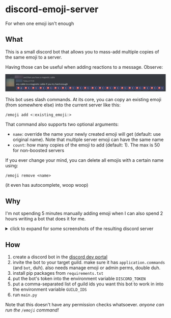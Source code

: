 # discord-emoji-server
For when one emoji isn't enough

## What
This is a small discord bot that allows you to mass-add multiple copies of the same emoji to a server.

Having those can be useful when adding reactions to a message. Observe:

![I don't care if that statement is true or not but it _sounds_ stupid either way](screenshots/usage.png)

This bot uses slash commands.
At its core, you can copy an existing emoji (from somewhere else) into the current server like this:
```
/emoji add <:existing_emoji:>
```
That command also supports two optional arguments:

* `name`: override the name your newly created emoji will get (default: use original name). Note that multiple server emoji can have the same name
* `count`: how many copies of the emoji to add (default: 1). The max is 50 for non-boosted servers

If you ever change your mind, you can delete all emojis with a certain name using:
```
/emoji remove <name>
```
(it even has autocomplete, woop woop)

## Why
I'm not spending 5 minutes manually adding emoji when I can also spend 2 hours writing a bot that does it for me.

<details>
<summary>click to expand for some screenshots of the resulting discord server</summary>

![emoji list (server settings)](screenshots/emoji-list.png)
![emoji picker](screenshots/emoji-picker.png)
</details>

## How
1. create a discord bot in the [discord dev portal](https://discord.com/developers/applications)
2. invite the bot to your target guild. make sure it has `application.commands` (and `bot`, duh). also needs manage emoji or admin perms, double duh.
3. install pip packages from `requirements.txt`
4. put the bot's token into the environment variable `DISCORD_TOKEN`
5. put a comma-separated list of guild ids you want this bot to work in into the environment variable `GUILD_IDS`
6. run `main.py`

Note that this doesn't have any permission checks whatsoever. _anyone can run the `/emoji` command!_